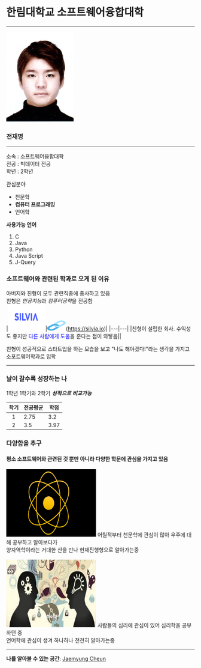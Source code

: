 # 한림대학교 소프트웨어융합대학
--- 
<img src=전재명.jpg width=180 height=240>  

### 전재명

---

소속 : 소프트웨어융합대학  
전공 : 빅데이터 전공  
학년 : 2학년

관심분야  
* 천문학
* **컴퓨터 프로그래밍**
* 언어학

**사용가능 언어**
1. C
2. Java
3. Python
4. Java Script  
5. J-Query

### 소프트웨어와 관련된 학과로 오게 된 이유
아버지와 친형이 모두 관련직종에 종사하고 있음    
친형은 *인공지능*과 *컴퓨터공학*을 전공함    
|<img src=실비아헬스.PNG width=100 height=70>|<img src=링크.png width=50 height=27>(https://silvia.io)|
|---|---|
|친형이 설립한 회사. 수익성도 좋지만 <span style="color:blue">다른 사람에게 도움</span>을 준다는 점이 와닿음||  

친형이 성공적으로 스타트업을 하는 모습을 보고 "나도 해야겠다!"라는 생각을 가지고 소포트웨어학과로 입학  


---

### 날이 갈수록 성장하는 나
1학년 1학기와 2학기 ***성적으로 비교가능***  

|학기|전공평균|학점|
|:---:|---|---|
|1|2.75|3.2|
|2|3.5|3.97|  

### 다양함을 추구
#### 평소 소프트웨어와 관련된 것 뿐만 아니라 다양한 학문에 관심을 가지고 있음  
<img src=양자역학.png width=240 height=180>  
어릴적부터 천문학에 관심이 많아 우주에 대해 공부하고 알아보다가 <br/> 
양자역학이라는 거대한 산을 만나 현재진행형으로 알아가는중    
<br/>
<br/>
<img src=언어학.jpg width=240 height=180>  
사람들의 심리에 관심이 있어 심리학을 공부하던 중<br/>
언어학에 관심이 생겨 하나하나 천천히 알아가는중  


---

**나를 알아볼 수 있는 공간**: [Jaemyung Cheun](github)   

[github]:(https://github.com/Jaemyung-Cheun)
